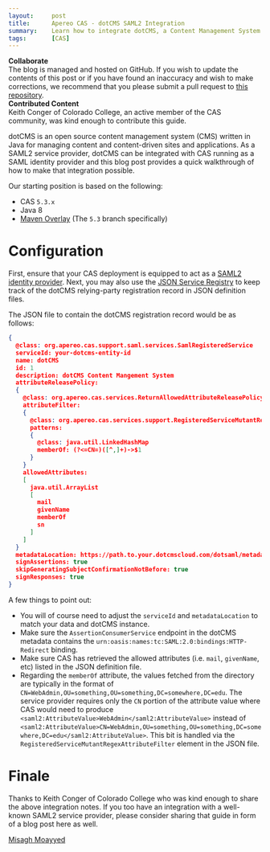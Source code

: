 ```yaml
---
layout:     post
title:      Apereo CAS - dotCMS SAML2 Integration
summary:    Learn how to integrate dotCMS, a Content Management System and Headless CMS, with Apereo CAS running as a SAML2 identity provider.
tags:       [CAS]
---
```


<div class="alert alert-success">
  <strong>Collaborate</strong><br/>The blog is managed and hosted on GitHub. If you wish to update the contents of this post or if you have found an inaccuracy and wish to make corrections, we recommend that you please submit a pull request to <a href="https://github.com/apereo/apereo.github.io">this repository</a>.
</div>

<div class="alert alert-info">
  <strong>Contributed Content</strong><br/>Keith Conger of Colorado College, an active member of the CAS community, was kind enough to contribute this guide.
</div>

dotCMS is an open source content management system (CMS) written in Java for managing content and content-driven sites and applications. As a SAML2 service provider, dotCMS can be integrated with CAS running as a SAML identity provider and this blog post provides a quick walkthrough of how to make that integration possible.

Our starting position is based on the following:

- CAS `5.3.x`
- Java 8
- [Maven Overlay](https://github.com/apereo/cas-overlay-template) (The `5.3` branch specifically)

# Configuration

First, ensure that your CAS deployment is equipped to act as a [SAML2 identity provider](https://apereo.github.io/cas/5.3.x/installation/Configuring-SAML2-Authentication.html). Next, you may also use the [JSON Service Registry](https://apereo.github.io/cas/5.3.x/installation/JSON-Service-Management.html) to keep track of the dotCMS relying-party registration record in JSON definition files.

The JSON file to contain the dotCMS registration record would be as follows:

```json
{
  @class: org.apereo.cas.support.saml.services.SamlRegisteredService
  serviceId: your-dotcms-entity-id
  name: dotCMS
  id: 1
  description: dotCMS Content Mangement System
  attributeReleasePolicy:
  {
    @class: org.apereo.cas.services.ReturnAllowedAttributeReleasePolicy
    attributeFilter:
    {
      @class: org.apereo.cas.services.support.RegisteredServiceMutantRegexAttributeFilter
      patterns:
      {
        @class: java.util.LinkedHashMap
        memberOf: (?<=CN=)([^,]+)->$1
      }
    }
    allowedAttributes:
    [
      java.util.ArrayList
      [
        mail
        givenName
        memberOf
        sn
      ]
    ]
  }
  metadataLocation: https://path.to.your.dotcmscloud.com/dotsaml/metadata/3dd4ad1e-e2ab-492e-a428-87af35d341fd
  signAssertions: true
  skipGeneratingSubjectConfirmationNotBefore: true
  signResponses: true
}
```

A few things to point out:

- You will of course need to adjust the `serviceId` and `metadataLocation` to match your data and dotCMS instance.
- Make sure the `AssertionConsumerService` endpoint in the dotCMS metadata contains the `urn:oasis:names:tc:SAML:2.0:bindings:HTTP-Redirect` binding.
- Make sure CAS has retrieved the allowed attributes (i.e. `mail`, `givenName`, etc) listed in the JSON definition file.
- Regarding the `memberOf` attribute, the values fetched from the directory are typically in the format of `CN=WebAdmin,OU=something,OU=something,DC=somewhere,DC=edu`. The service provider requires only the `CN` portion of the attribute value where CAS would need to produce `<saml2:AttributeValue>WebAdmin</saml2:AttributeValue>` instead of `<saml2:AttributeValue>CN=WebAdmin,OU=something,OU=something,DC=somewhere,DC=edu</saml2:AttributeValue>`. This bit is handled via the `RegisteredServiceMutantRegexAttributeFilter` element in the JSON file.

# Finale

Thanks to Keith Conger of Colorado College who was kind enough to share the above integration notes. If you too have an integration with a well-known SAML2 service provider, please consider sharing that guide in form of a blog post here as well.

[Misagh Moayyed](https://twitter.com/misagh84)